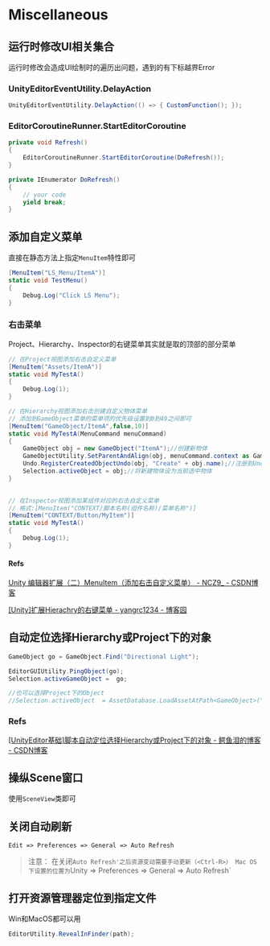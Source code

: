 # Miscellaneous

## 运行时修改UI相关集合

运行时修改会造成UI绘制时的遍历出问题，遇到的有下标越界Error

### UnityEditorEventUtility.DelayAction

```csharp
UnityEditorEventUtility.DelayAction(() => { CustomFunction(); });
```

### EditorCoroutineRunner.StartEditorCoroutine

```csharp
private void Refresh()
{
    EditorCoroutineRunner.StartEditorCoroutine(DoRefresh());
}

private IEnumerator DoRefresh()
{
    // your code
    yield break;
}
```

## 添加自定义菜单

直接在静态方法上指定`MenuItem`特性即可

```csharp
[MenuItem("LS_Menu/ItemA")]
static void TestMenu()
{
    Debug.Log("Click LS Menu");
}
```

### 右击菜单

Project、Hierarchy、Inspector的右键菜单其实就是取的顶部的部分菜单

```csharp
// 在Project视图添加右击自定义菜单
[MenuItem("Assets/ItemA")]
static void MyTestA()
{
    Debug.Log(1);
}

// 在Hierarchy视图添加右击创建自定义物体菜单
// 添加到GameObject菜单的菜单项的优先级设置到0到49之间即可
[MenuItem("GameObject/ItemA",false,10)]
static void MyTestA(MenuCommand menuCommand)
{
    GameObject obj = new GameObject("ItemA");//创建新物体
    GameObjectUtility.SetParentAndAlign(obj, menuCommand.context as GameObject);//设置父节点为当前选中物体
    Undo.RegisterCreatedObjectUndo(obj, "Create" + obj.name);//注册到Undo系统,允许撤销
    Selection.activeObject = obj;//将新建物体设为当前选中物体
}
    

// 在Inspector视图添加某组件对应的右击自定义菜单
// 格式:[MenuItem("CONTEXT/脚本名称(组件名称)/菜单名称")]
[MenuItem("CONTEXT/Button/MyItem")]
static void MyTestA()
{
    Debug.Log(1);
}
```

#### Refs

[Unity 编辑器扩展（二）MenuItem（添加右击自定义菜单） - NCZ9\_ - CSDN博客](https://blog.csdn.net/NCZ9_/article/details/88561055)

[\[Unity\]扩展Hierachry的右键菜单 - yangrc1234 - 博客园](https://www.cnblogs.com/yangrouchuan/p/6690689.html)

## 自动定位选择Hierarchy或Project下的对象

```csharp
GameObject go = GameObject.Find("Directional Light");

EditorGUIUtility.PingObject(go);
Selection.activeGameObject =  go;

//也可以选择Project下的Object
//Selection.activeObject  = AssetDatabase.LoadAssetAtPath<GameObject>("Assets/Cube.prefab");
```

### Refs

[\[UnityEditor基础\]脚本自动定位选择Hierarchy或Project下的对象 - 鳄鱼泪的博客 - CSDN博客](https://blog.csdn.net/qq_33337811/article/details/78858711)

## 操纵Scene窗口

使用`SceneView`类即可

## 关闭自动刷新 <a id="she-zhi-wei-zhi"></a>

`Edit => Preferences => General => Auto Refresh`

> 注意： 在关闭`Auto Refresh'之后资源变动需要手动更新（<Ctrl-R>） Mac OS 下设置的位置为`Unity =&gt; Preferences =&gt; General =&gt; Auto Refresh\`

## 打开资源管理器定位到指定文件

Win和MacOS都可以用

```csharp
EditorUtility.RevealInFinder(path);
```

